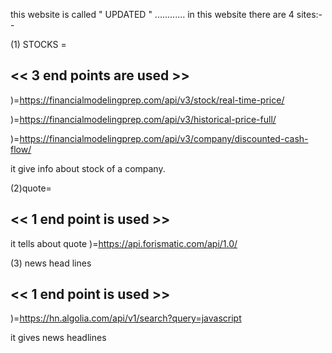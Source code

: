 this website is called "   UPDATED  " ............
 in this website there are 4 sites:--

(1) STOCKS =

<< 3 end points are used >>
--------------------
)=https://financialmodelingprep.com/api/v3/stock/real-time-price/

)=https://financialmodelingprep.com/api/v3/historical-price-full/

)=https://financialmodelingprep.com/api/v3/company/discounted-cash-flow/

it give info about stock of a company.





(2)quote=
 
 << 1 end point is used >>
-------------------
it tells about quote 
)=https://api.forismatic.com/api/1.0/




(3) news head lines


<< 1 end point is used >>
--------------------
)=https://hn.algolia.com/api/v1/search?query=javascript

it gives news headlines
